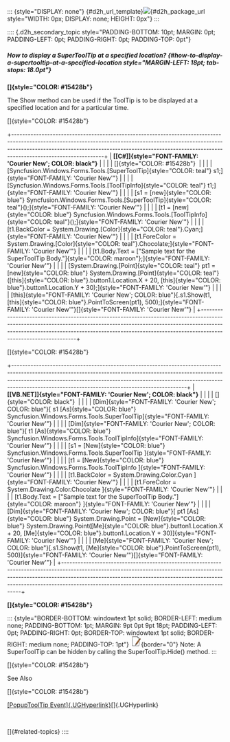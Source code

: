 ::: {style="DISPLAY: none"}
[](ms-xhelp:///?Id=d2h_url_template){#d2h_url_template}![](!package_url!){#d2h_package_url style="WIDTH: 0px; DISPLAY: none; HEIGHT: 0px"}
:::

:::: {.d2h_secondary_topic style="PADDING-BOTTOM: 10pt; MARGIN: 0pt; PADDING-LEFT: 0pt; PADDING-RIGHT: 0pt; PADDING-TOP: 0pt"}
##### How to display a SuperToolTip at a specified location? {#how-to-display-a-supertooltip-at-a-specified-location style="MARGIN-LEFT: 18pt; tab-stops: 18.0pt"}

**[]{style="COLOR: #15428b"}** 

The Show method can be used if the ToolTip is to be displayed at a specified location and for a particular time.

[]{style="COLOR: #15428b"} 

+---------------------------------------------------------------------------------------------------------------------------------------------------------------------------------------------------------------------------------------------------------------------------+
| **[\[C#\]]{style="FONT-FAMILY: 'Courier New'; COLOR: black"}**                                                                                                                                                                                                            |
|                                                                                                                                                                                                                                                                           |
| []{style="COLOR: #15428b"}                                                                                                                                                                                                                                                |
|                                                                                                                                                                                                                                                                           |
| [Syncfusion.Windows.Forms.Tools.[SuperToolTip]{style="COLOR: teal"} s1;]{style="FONT-FAMILY: 'Courier New'"}                                                                                                                                                              |
|                                                                                                                                                                                                                                                                           |
| [Syncfusion.Windows.Forms.Tools.[ToolTipInfo]{style="COLOR: teal"} t1;]{style="FONT-FAMILY: 'Courier New'"}                                                                                                                                                               |
|                                                                                                                                                                                                                                                                           |
| [s1 = [new]{style="COLOR: blue"} Syncfusion.Windows.Forms.Tools.[SuperToolTip]{style="COLOR: teal"}();]{style="FONT-FAMILY: 'Courier New'"}                                                                                                                               |
|                                                                                                                                                                                                                                                                           |
| [t1 = [new]{style="COLOR: blue"} Syncfusion.Windows.Forms.Tools.[ToolTipInfo]{style="COLOR: teal"}();]{style="FONT-FAMILY: 'Courier New'"}                                                                                                                                |
|                                                                                                                                                                                                                                                                           |
| [t1.BackColor = System.Drawing.[Color]{style="COLOR: teal"}.Cyan;]{style="FONT-FAMILY: 'Courier New'"}                                                                                                                                                                    |
|                                                                                                                                                                                                                                                                           |
| [t1.ForeColor = System.Drawing.[Color]{style="COLOR: teal"}.Chocolate;]{style="FONT-FAMILY: 'Courier New'"}                                                                                                                                                               |
|                                                                                                                                                                                                                                                                           |
| [t1.Body.Text = [\"Sample text for the SuperToolTip Body.\"]{style="COLOR: maroon"};]{style="FONT-FAMILY: 'Courier New'"}                                                                                                                                                 |
|                                                                                                                                                                                                                                                                           |
| [System.Drawing.[Point]{style="COLOR: teal"} pt1 = [new]{style="COLOR: blue"} System.Drawing.[Point]{style="COLOR: teal"}([this]{style="COLOR: blue"}.button1.Location.X + 20, [this]{style="COLOR: blue"}.button1.Location.Y + 30);]{style="FONT-FAMILY: 'Courier New'"} |
|                                                                                                                                                                                                                                                                           |
| [this]{style="FONT-FAMILY: 'Courier New'; COLOR: blue"}[.s1.Show(t1, [this]{style="COLOR: blue"}.PointToScreen(pt1), 500);]{style="FONT-FAMILY: 'Courier New'"}[]{style="FONT-FAMILY: 'Courier New'"}                                                                     |
+---------------------------------------------------------------------------------------------------------------------------------------------------------------------------------------------------------------------------------------------------------------------------+

[]{style="COLOR: #15428b"} 

+---------------------------------------------------------------------------------------------------------------------------------------------------------------------------------------------------------------------------------------------------------------------------------------------------------+
| **[\[VB.NET\]]{style="FONT-FAMILY: 'Courier New'; COLOR: black"}**                                                                                                                                                                                                                                      |
|                                                                                                                                                                                                                                                                                                         |
| []{style="COLOR: black"}                                                                                                                                                                                                                                                                                |
|                                                                                                                                                                                                                                                                                                         |
| [Dim]{style="FONT-FAMILY: 'Courier New'; COLOR: blue"}[ s1 [As]{style="COLOR: blue"} Syncfusion.Windows.Forms.Tools.SuperToolTip]{style="FONT-FAMILY: 'Courier New'"}                                                                                                                                   |
|                                                                                                                                                                                                                                                                                                         |
| [Dim]{style="FONT-FAMILY: 'Courier New'; COLOR: blue"}[ t1 [As]{style="COLOR: blue"} Syncfusion.Windows.Forms.Tools.ToolTipInfo]{style="FONT-FAMILY: 'Courier New'"}                                                                                                                                    |
|                                                                                                                                                                                                                                                                                                         |
| [s1 = [New]{style="COLOR: blue"} Syncfusion.Windows.Forms.Tools.SuperToolTip ]{style="FONT-FAMILY: 'Courier New'"}                                                                                                                                                                                      |
|                                                                                                                                                                                                                                                                                                         |
| [t1 = [New]{style="COLOR: blue"} Syncfusion.Windows.Forms.Tools.ToolTipInfo ]{style="FONT-FAMILY: 'Courier New'"}                                                                                                                                                                                       |
|                                                                                                                                                                                                                                                                                                         |
| [t1.BackColor = System.Drawing.Color.Cyan ]{style="FONT-FAMILY: 'Courier New'"}                                                                                                                                                                                                                         |
|                                                                                                                                                                                                                                                                                                         |
| [t1.ForeColor = System.Drawing.Color.Chocolate ]{style="FONT-FAMILY: 'Courier New'"}                                                                                                                                                                                                                    |
|                                                                                                                                                                                                                                                                                                         |
| [t1.Body.Text = [\"Sample text for the SuperToolTip Body.\"]{style="COLOR: maroon"} ]{style="FONT-FAMILY: 'Courier New'"}                                                                                                                                                                               |
|                                                                                                                                                                                                                                                                                                         |
| [Dim]{style="FONT-FAMILY: 'Courier New'; COLOR: blue"}[ pt1 [As]{style="COLOR: blue"} System.Drawing.Point = [New]{style="COLOR: blue"} System.Drawing.Point([Me]{style="COLOR: blue"}.button1.Location.X + 20, [Me]{style="COLOR: blue"}.button1.Location.Y + 30)]{style="FONT-FAMILY: 'Courier New'"} |
|                                                                                                                                                                                                                                                                                                         |
| [Me]{style="FONT-FAMILY: 'Courier New'; COLOR: blue"}[.s1.Show(t1, [Me]{style="COLOR: blue"}.PointToScreen(pt1), 500)]{style="FONT-FAMILY: 'Courier New'"}[]{style="FONT-FAMILY: 'Courier New'"}                                                                                                        |
+---------------------------------------------------------------------------------------------------------------------------------------------------------------------------------------------------------------------------------------------------------------------------------------------------------+

**[]{style="COLOR: #15428b"}** 

::: {style="BORDER-BOTTOM: windowtext 1pt solid; BORDER-LEFT: medium none; PADDING-BOTTOM: 1pt; MARGIN: 9pt 0pt 9pt 18pt; PADDING-LEFT: 0pt; PADDING-RIGHT: 0pt; BORDER-TOP: windowtext 1pt solid; BORDER-RIGHT: medium none; PADDING-TOP: 1pt"}
![](ImagesExt/image76_1.jpg){border="0"} Note: A SuperToolTip can be hidden by calling the SuperToolTip.Hide() method.
:::

[]{style="COLOR: #15428b"} 

See Also

[]{style="COLOR: #15428b"} 

[[PopupToolTip Event]{.UGHyperlink}](../../../../../../../../Documents%20and%20Settings/sylviap/Desktop/Tools%20-%20Part%202.docx#_SuperToolTip_Events)[]{.UGHyperlink}

 

[]{#related-topics}
::::
